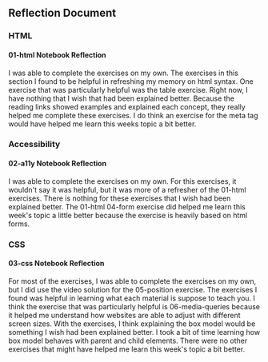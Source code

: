 ## Reflection Document

### HTML

#### 01-html Notebook Reflection

I was able to complete the exercises on my own. The
exercises in this section I found to be helpful in
refreshing my memory on html syntax. One exercise
that was particularly helpful was the table exercise.
Right now, I have nothing that I wish that had been
explained better. Because the reading links showed
examples and explained each concept, they really helped
me complete these exercises. I do think an exercise for
the meta tag would have helped me learn this weeks topic
a bit better.

### Accessibility

#### 02-a11y Notebook Reflection

I was able to complete the exercises on my own. For this
exercises, it wouldn't say it was helpful, but it was
more of a refresher of the 01-html exercises. There is
nothing for these exercises that I wish had been explained
better. The 01-html 04-form exercise did helped me learn this
week's topic a little better because the exercise is
heavily based on html forms.

### CSS

#### 03-css Notebook Reflection

For most of the exercises, I was able to complete the
exercises on my own, but I did use the video solution
for the 05-position exercise. The exercises I found
was helpful in learning what each material is suppose
to teach you. I think the exercise that was particularly
helpful is 06-media-queries because it helped me understand
how websites are able to adjust with different screen sizes.
With the exercises, I think explaining the box model would
be something I wish had been explained better. I took a bit
of time learning how box model behaves with parent and child
elements. There were no other exercises that might have helped
me learn this week's topic a bit better.
